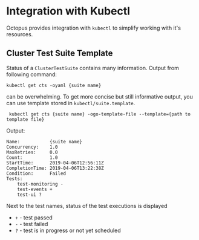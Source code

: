 # Integration with Kubectl

Octopus provides integration with `kubectl` to simplify working with it's resources.

## Cluster Test Suite Template

Status of a `ClusterTestSuite` contains many information.
Output from following command:
```
kubectl get cts -oyaml {suite mame}
```
can be overwhelming. To get more concise but still informative output, you can use template stored in `kubectl/suite.template`.
```
 kubectl get cts {suite name} -ogo-template-file --template={path to template file}
```

Output:
```
Name:           {suite name}
Concurrency:    1.0
MaxRetries:     0.0
Count:          1.0
StartTime:      2019-04-06T12:56:11Z
CompletionTime: 2019-04-06T13:22:38Z
Condition:      Failed
Tests:
    test-monitoring -
    test-events +
    test-ui ?
```

Next to the test names, status of the test executions is displayed
- `+` - test passed
- `-` - test failed
- `?` - test is in progress or not yet scheduled